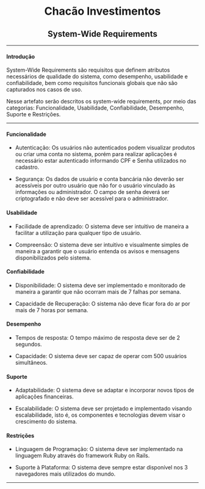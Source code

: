 <h1 align="center">Chacão Investimentos</h1>
<h2 align="center">System-Wide Requirements</h2>

____
#### Introdução
System-Wide Requirements são requisitos que definem atributos necessários de qualidade do sistema, como desempenho, usabilidade e confiabilidade, bem como requisitos funcionais globais que não são capturados nos casos de uso.

Nesse artefato serão descritos os system-wide requirements, por meio das categorias: Funcionalidade, Usabilidade, Confiabilidade, Desempenho, Suporte e Restrições.

____
#### Funcionalidade
- Autenticação: Os usuários não autenticados podem visualizar produtos ou criar uma conta no sistema, porém para realizar aplicações é necessário estar autenticado informando CPF e Senha utilizados no cadastro.

- Segurança: Os dados de usuário e conta bancária não deverão ser acessíveis por outro usuário que não for o usuário vinculado às informações ou administrador. O campo de senha deverá ser criptografado e não deve ser acessível para o administrador.

#### Usabilidade
- Facilidade de aprendizado: O sistema deve ser intuitivo de maneira a facilitar a utilização para qualquer tipo de usuário.

- Compreensão: O sistema deve ser intuitivo e visualmente simples de maneira a garantir que o usuário entenda os avisos e mensagens disponibilizados pelo sistema.

#### Confiabilidade
- Disponibilidade: O sistema deve ser implementado e monitorado de maneira a garantir que não ocorram mais de 7 falhas por semana.

- Capacidade de Recuperação: O sistema não deve ficar fora do ar por mais de 7 horas por semana.

#### Desempenho
- Tempos de resposta: O tempo máximo de resposta deve ser de 2 segundos.

- Capacidade: O sistema deve ser capaz de operar com 500 usuários simultâneos.

#### Suporte
- Adaptabilidade: O sistema deve se adaptar e incorporar novos tipos de aplicações financeiras.

- Escalabilidade: O sistema deve ser projetado e implementado visando escalabilidade, isto é, os componentes e tecnologias devem visar o crescimento do sistema.

#### Restrições
- Linguagem de Programação: O sistema deve ser implementado na linguagem Ruby através do framework Ruby on Rails.

- Suporte à Plataforma: O sistema deve sempre estar disponível nos 3 navegadores mais utilizados do mundo.

____
